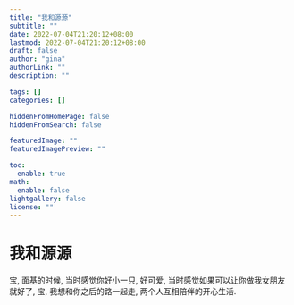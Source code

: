 ```yaml
---
title: "我和源源"
subtitle: ""
date: 2022-07-04T21:20:12+08:00
lastmod: 2022-07-04T21:20:12+08:00
draft: false
author: "gina"
authorLink: ""
description: ""

tags: []
categories: []

hiddenFromHomePage: false
hiddenFromSearch: false

featuredImage: ""
featuredImagePreview: ""

toc:
  enable: true
math:
  enable: false
lightgallery: false
license: ""
---
```


<!--more-->

# 我和源源

宝, 面基的时候, 当时感觉你好小一只, 好可爱, 当时感觉如果可以让你做我女朋友就好了, 宝, 我想和你之后的路一起走, 两个人互相陪伴的开心生活.